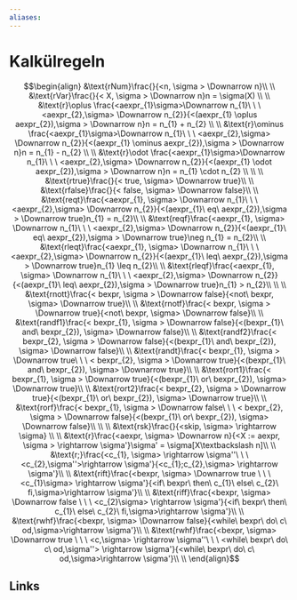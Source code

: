 ```yaml
---
aliases: 
---
```

# Kalkülregeln 
$$\begin{align}
&\text{rNum}\frac{}{<n, \sigma > \Downarrow n}\\ \\
&\text{rVar}\frac{}{< X, \sigma > \Downarrow n}n = \sigma(X) \\ \\
&\text{r}\oplus \frac{<aexpr_{1}\sigma>\Downarrow n_{1}\ \ \ <aexpr_{2},\sigma> \Downarrow n_{2}}{<(aexpr_{1} \oplus aexpr_{2}),\sigma > \Downarrow n}n = n_{1} + n_{2} \\ \\
&\text{r}\ominus \frac{<aexpr_{1}\sigma>\Downarrow n_{1}\ \ \ <aexpr_{2},\sigma> \Downarrow n_{2}}{<(aexpr_{1} \ominus aexpr_{2}),\sigma > \Downarrow n}n = n_{1} - n_{2} \\ \\
&\text{r}\odot \frac{<aexpr_{1}\sigma>\Downarrow n_{1}\ \ \ <aexpr_{2},\sigma> \Downarrow n_{2}}{<(aexpr_{1} \odot aexpr_{2}),\sigma > \Downarrow n}n = n_{1} \cdot n_{2} \\ \\
\\
&\text{rtrue}\frac{}{< true, \sigma> \Downarrow true}\\ \\
&\text{rfalse}\frac{}{< false, \sigma> \Downarrow false}\\ \\
&\text{reqt}\frac{<aexpr_{1}, \sigma> \Downarrow n_{1}\ \ \ <aexpr_{2},\sigma> \Downarrow n_{2}}{<(aexpr_{1}\ eq\ aexpr_{2}),\sigma > \Downarrow true}n_{1} = n_{2}\\ \\ 
&\text{reqf}\frac{<aexpr_{1}, \sigma> \Downarrow n_{1}\ \ \ <aexpr_{2},\sigma> \Downarrow n_{2}}{<(aexpr_{1}\ eq\ aexpr_{2}),\sigma > \Downarrow true}\neg n_{1} = n_{2}\\ \\ 
&\text{rleqt}\frac{<aexpr_{1}, \sigma> \Downarrow n_{1}\ \ \ <aexpr_{2},\sigma> \Downarrow n_{2}}{<(aexpr_{1}\ leq\ aexpr_{2}),\sigma > \Downarrow true}n_{1} \leq n_{2}\\ \\ 
&\text{rleqf}\frac{<aexpr_{1}, \sigma> \Downarrow n_{1}\ \ \ <aexpr_{2},\sigma> \Downarrow n_{2}}{<(aexpr_{1}\ leq\ aexpr_{2}),\sigma > \Downarrow true}n_{1} > n_{2}\\ \\ 
\\
&\text{rnott}\frac{< bexpr, \sigma > \Downarrow false}{<not\ bexpr, \sigma> \Downarrow true}\\ \\
&\text{rnotf}\frac{< bexpr, \sigma > \Downarrow true}{<not\ bexpr, \sigma> \Downarrow false}\\ \\
&\text{randf1}\frac{< bexpr_{1}, \sigma > \Downarrow false}{<(bexpr_{1}\ and\ bexpr_{2}), \sigma> \Downarrow false}\\ \\
&\text{randf2}\frac{< bexpr_{2}, \sigma > \Downarrow false}{<(bexpr_{1}\ and\ bexpr_{2}), \sigma> \Downarrow false}\\ \\
&\text{randt}\frac{< bexpr_{1}, \sigma > \Downarrow true\ \ \ < bexpr_{2}, \sigma > \Downarrow true}{<(bexpr_{1}\ and\ bexpr_{2}), \sigma> \Downarrow true}\\ \\
&\text{rort1}\frac{< bexpr_{1}, \sigma > \Downarrow true}{<(bexpr_{1}\ or\ bexpr_{2}), \sigma> \Downarrow true}\\ \\
&\text{rort2}\frac{< bexpr_{2}, \sigma > \Downarrow true}{<(bexpr_{1}\ or\ bexpr_{2}), \sigma> \Downarrow true}\\ \\
&\text{rorf}\frac{< bexpr_{1}, \sigma > \Downarrow false\ \ \ < bexpr_{2}, \sigma > \Downarrow false}{<(bexpr_{1}\ or\ bexpr_{2}), \sigma> \Downarrow false}\\ \\
\\
&\text{rsk}\frac{}{<skip, \sigma> \rightarrow \sigma} \\ \\
&\text{r}\frac{<aexpr, \sigma> \Downarrow n}{<X := aexpr, \sigma > \rightarrow \sigma'}\sigma' = \sigma[X\textbackslash n]\\ \\
&\text{r;}\frac{<c_{1}, \sigma> \rightarrow \sigma''\ \ \ <c_{2},\sigma''>\rightarrow \sigma'}{<c_{1};c_{2},\sigma> \rightarrow \sigma'}\\ \\
&\text{rift}\frac{<bexpr, \sigma> \Downarrow true \ \ \ <c_{1}\sigma> \rightarrow \sigma'}{<if\ bexpr\ then\ c_{1}\ else\ c_{2}\ fi,\sigma>\rightarrow \sigma'}\\ \\
&\text{riff}\frac{<bexpr, \sigma> \Downarrow false \ \ \ <c_{2}\sigma> \rightarrow \sigma'}{<if\ bexpr\ then\ c_{1}\ else\ c_{2}\ fi,\sigma>\rightarrow \sigma'}\\ \\
&\text{rwhf}\frac{<bexpr, \sigma> \Downarrow false}{<while\ bexpr\ do\ c\ od,\sigma>\rightarrow \sigma'}\\ \\
&\text{rwhf}\frac{<bexpr, \sigma> \Downarrow true \ \ \ <c,\sigma> \rightarrow \sigma''\ \ \ <while\ bexpr\ do\ c\ od,\sigma''> \rightarrow \sigma'}{<while\ bexpr\ do\ c\ od,\sigma>\rightarrow \sigma'}\\ \\
\end{align}$$
## Links